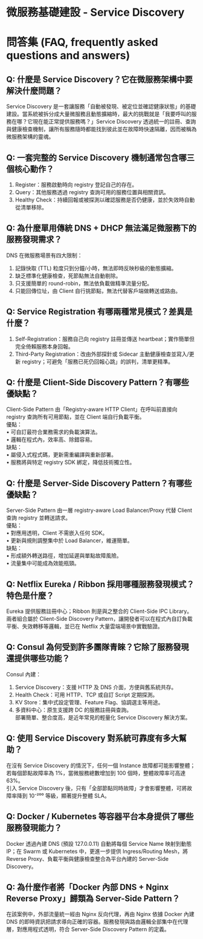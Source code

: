 # 微服務基礎建設 - Service Discovery

# 問答集 (FAQ, frequently asked questions and answers)

## Q: 什麼是 Service Discovery？它在微服務架構中要解決什麼問題？
Service Discovery 是一套讓服務「自動被發現、被定位並確認健康狀態」的基礎建設。當系統被拆分成大量微服務且動態擴縮時，最大的挑戰就是「我要呼叫的服務在哪？它現在能正常提供服務嗎？」Service Discovery 透過統一的註冊、查詢與健康檢查機制，讓所有服務隨時都能找到彼此並在故障時快速隔離，因而被稱為微服務架構的靈魂。

## Q: 一套完整的 Service Discovery 機制通常包含哪三個核心動作？
1. Register：服務啟動時向 registry 登記自己的存在。  
2. Query：其他服務透過 registry 查詢可用的服務位置與相關資訊。  
3. Healthy Check：持續回報或被探測以確認服務是否仍健康，並於失效時自動從清單移除。

## Q: 為什麼單用傳統 DNS + DHCP 無法滿足微服務下的服務發現需求？
DNS 在微服務場景有四大限制：  
1. 記錄快取 (TTL) 粒度只到分鐘/小時，無法即時反映秒級的動態擴縮。  
2. 缺乏標準化健康檢查，死節點無法自動剔除。  
3. 只支援簡單的 round-robin，無法依負載做精準流量分配。  
4. 只能回傳位址，由 Client 自行挑節點，無法代替客戶端做轉送或路由。

## Q: Service Registration 有哪兩種常見模式？差異是什麼？
1. Self-Registration：服務自己向 registry 註冊並傳送 heartbeat；實作簡單但完全倚賴服務本身回報。  
2. Third-Party Registration：改由外部探針或 Sidecar 主動健康檢查並寫入/更新 registry；可避免「服務已死仍回報心跳」的誤判，清單更精準。

## Q: 什麼是 Client-Side Discovery Pattern？有哪些優缺點？
Client-Side Pattern 由「Registry-aware HTTP Client」在呼叫前直接向 registry 查詢所有可用節點，並在 Client 端自行負載平衡。  
優點：  
• 可自訂最符合業務需求的負載演算法。  
• 邏輯在程式內，效率高、除錯容易。  
缺點：  
• 屬侵入式程式碼，更新需重編譯與重新部署。  
• 服務將與特定 registry SDK 綁定，降低技術獨立性。

## Q: 什麼是 Server-Side Discovery Pattern？有哪些優缺點？
Server-Side Pattern 由一層 registry-aware Load Balancer/Proxy 代替 Client 查詢 registry 並轉送請求。  
優點：  
• 對應用透明，Client 不需嵌入任何 SDK。  
• 更新與規則調整集中於 Load Balancer，維運簡單。  
缺點：  
• 形成額外轉送路徑，增加延遲與單點故障風險。  
• 流量集中可能成為效能瓶頸。

## Q: Netflix Eureka / Ribbon 採用哪種服務發現模式？特色是什麼？
Eureka 提供服務註冊中心；Ribbon 則是與之整合的 Client-Side IPC Library。兩者組合屬於 Client-Side Discovery Pattern，讓開發者可以在程式內自訂負載平衡、失效轉移等邏輯，並已在 Netflix 大量雲端場景中實戰驗證。

## Q: Consul 為何受到許多團隊青睞？它除了服務發現還提供哪些功能？
Consul 內建：  
1. Service Discovery：支援 HTTP 及 DNS 介面，方便與舊系統共存。  
2. Health Check：可用 HTTP、TCP 或自訂 Script 定期探測。  
3. KV Store：集中式設定管理、Feature Flag、協調選主等用途。  
4. 多資料中心：原生支援跨 DC 的服務註冊與查詢。  
部署簡單、整合度高，是近年常見的輕量化 Service Discovery 解決方案。

## Q: 使用 Service Discovery 對系統可靠度有多大幫助？
在沒有 Service Discovery 的情況下，任何一個 Instance 故障都可能影響整體；若每個節點故障率為 1%，當微服務總數增加到 100 個時，整體故障率可高達 63%。  
引入 Service Discovery 後，只有「全部節點同時故障」才會影響整體，可將故障率降到 10⁻²⁰⁰ 等級，顯著提升整體 SLA。

## Q: Docker / Kubernetes 等容器平台本身提供了哪些服務發現能力？
Docker 透過內建 DNS (預設 127.0.0.11) 自動將每個 Service Name 映射到動態 IP；在 Swarm 或 Kubernetes 中，更進一步提供 Ingress/Routing Mesh，將 Reverse Proxy、負載平衡與健康檢查整合為平台內建的 Server-Side Discovery。

## Q: 為什麼作者將「Docker 內部 DNS + Nginx Reverse Proxy」歸類為 Server-Side Pattern？
在該案例中，外部流量統一經由 Nginx 反向代理，再由 Nginx 依據 Docker 內建 DNS 的即時資訊把請求導向正確的容器。服務發現與路由邏輯全部集中在代理層，對應用程式透明，符合 Server-Side Discovery Pattern 的定義。